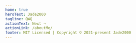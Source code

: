 ```yaml
---
home: true
heroText: Jade2000
tagline: QWQ
actionText: Next →
actionLink: /aboutMe/
footer: MIT Licensed | Copyright © 2021-present Jade2000
---
```

